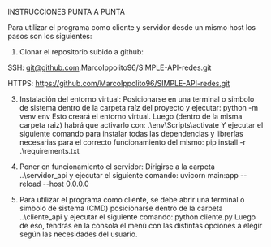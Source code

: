 INSTRUCCIONES PUNTA A PUNTA

Para utilizar el programa como cliente y servidor desde un mismo host los pasos son los siguientes:
1)	Clonar el repositorio subido a github:
   
SSH:  git@github.com:MarcoIppolito96/SIMPLE-API-redes.git

HTTPS: https://github.com/MarcoIppolito96/SIMPLE-API-redes.git

3)	Instalación del entorno virtual: 
Posicionarse en una terminal o simbolo de sistema dentro de la carpeta raíz del proyecto y ejecutar:
 python -m venv env
Esto creará el entorno virtual. Luego (dentro de la misma carpeta raiz) habrá que activarlo con:
.\env\Scripts\activate
Y ejecutar el siguiente comando para instalar todas las dependencias y librerías necesarias para el correcto funcionamiento del mismo:
pip install -r .\requirements.txt

4)	Poner en funcionamiento el servidor:
Dirigirse a la carpeta ..\servidor_api y ejecutar el siguiente comando:
uvicorn main:app --reload --host 0.0.0.0

5) Para utilizar el programa como cliente, se debe abrir una terminal o simbolo de sistema (CMD) posicionarse dentro de la carpeta ..\cliente_api y ejecutar el siguiente comando:
python cliente.py
Luego de eso, tendrás en la consola el menú con las distintas opciones a elegir según las necesidades del usuario.
